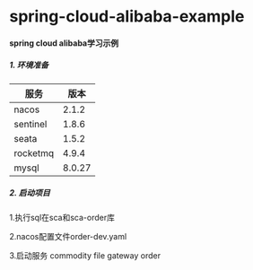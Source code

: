 # spring-cloud-alibaba-example

#### spring cloud alibaba学习示例

##### 1. 环境准备

| 服务     | 版本     |
| -------- |--------|
| nacos    | 2.1.2  |
| sentinel | 1.8.6  |
| seata    | 1.5.2  |
| rocketmq | 4.9.4  |
| mysql    | 8.0.27 |

##### 2. 启动项目

1.执行sql在sca和sca-order库

2.nacos配置文件order-dev.yaml

3.启动服务
    commodity
    file
    gateway
    order



